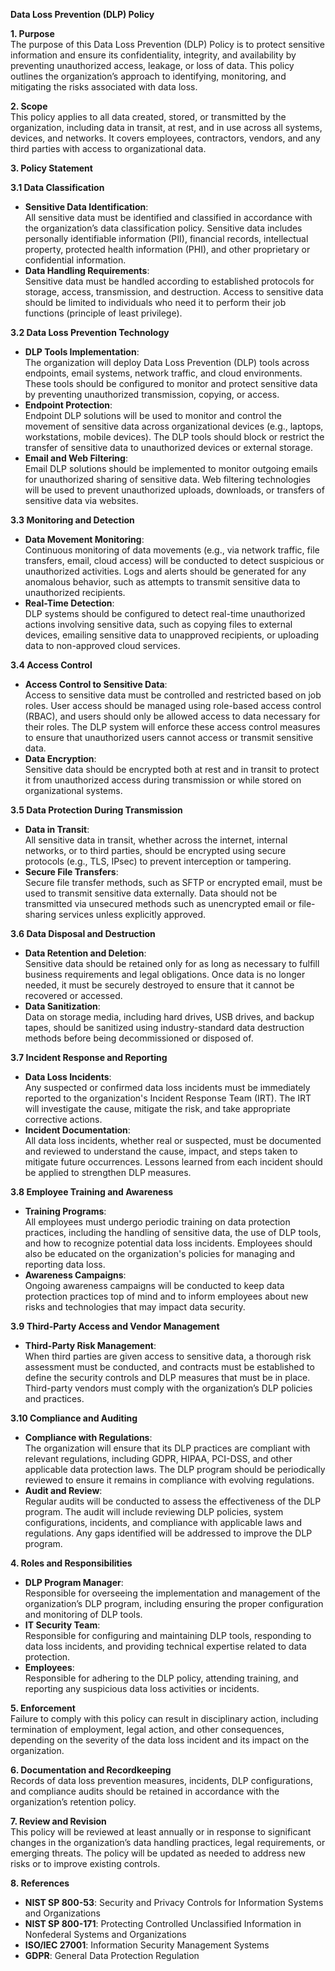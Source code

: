 **Data Loss Prevention (DLP) Policy**

**1\. Purpose**  
The purpose of this Data Loss Prevention (DLP) Policy is to protect sensitive information and ensure its confidentiality, integrity, and availability by preventing unauthorized access, leakage, or loss of data. This policy outlines the organization’s approach to identifying, monitoring, and mitigating the risks associated with data loss.

**2\. Scope**  
This policy applies to all data created, stored, or transmitted by the organization, including data in transit, at rest, and in use across all systems, devices, and networks. It covers employees, contractors, vendors, and any third parties with access to organizational data.

**3\. Policy Statement**

**3.1 Data Classification**

- **Sensitive Data Identification**:  
    All sensitive data must be identified and classified in accordance with the organization’s data classification policy. Sensitive data includes personally identifiable information (PII), financial records, intellectual property, protected health information (PHI), and other proprietary or confidential information.
- **Data Handling Requirements**:  
    Sensitive data must be handled according to established protocols for storage, access, transmission, and destruction. Access to sensitive data should be limited to individuals who need it to perform their job functions (principle of least privilege).

**3.2 Data Loss Prevention Technology**

- **DLP Tools Implementation**:  
    The organization will deploy Data Loss Prevention (DLP) tools across endpoints, email systems, network traffic, and cloud environments. These tools should be configured to monitor and protect sensitive data by preventing unauthorized transmission, copying, or access.
- **Endpoint Protection**:  
    Endpoint DLP solutions will be used to monitor and control the movement of sensitive data across organizational devices (e.g., laptops, workstations, mobile devices). The DLP tools should block or restrict the transfer of sensitive data to unauthorized devices or external storage.
- **Email and Web Filtering**:  
    Email DLP solutions should be implemented to monitor outgoing emails for unauthorized sharing of sensitive data. Web filtering technologies will be used to prevent unauthorized uploads, downloads, or transfers of sensitive data via websites.

**3.3 Monitoring and Detection**

- **Data Movement Monitoring**:  
    Continuous monitoring of data movements (e.g., via network traffic, file transfers, email, cloud access) will be conducted to detect suspicious or unauthorized activities. Logs and alerts should be generated for any anomalous behavior, such as attempts to transmit sensitive data to unauthorized recipients.
- **Real-Time Detection**:  
    DLP systems should be configured to detect real-time unauthorized actions involving sensitive data, such as copying files to external devices, emailing sensitive data to unapproved recipients, or uploading data to non-approved cloud services.

**3.4 Access Control**

- **Access Control to Sensitive Data**:  
    Access to sensitive data must be controlled and restricted based on job roles. User access should be managed using role-based access control (RBAC), and users should only be allowed access to data necessary for their roles. The DLP system will enforce these access control measures to ensure that unauthorized users cannot access or transmit sensitive data.
- **Data Encryption**:  
    Sensitive data should be encrypted both at rest and in transit to protect it from unauthorized access during transmission or while stored on organizational systems.

**3.5 Data Protection During Transmission**

- **Data in Transit**:  
    All sensitive data in transit, whether across the internet, internal networks, or to third parties, should be encrypted using secure protocols (e.g., TLS, IPsec) to prevent interception or tampering.
- **Secure File Transfers**:  
    Secure file transfer methods, such as SFTP or encrypted email, must be used to transmit sensitive data externally. Data should not be transmitted via unsecured methods such as unencrypted email or file-sharing services unless explicitly approved.

**3.6 Data Disposal and Destruction**

- **Data Retention and Deletion**:  
    Sensitive data should be retained only for as long as necessary to fulfill business requirements and legal obligations. Once data is no longer needed, it must be securely destroyed to ensure that it cannot be recovered or accessed.
- **Data Sanitization**:  
    Data on storage media, including hard drives, USB drives, and backup tapes, should be sanitized using industry-standard data destruction methods before being decommissioned or disposed of.

**3.7 Incident Response and Reporting**

- **Data Loss Incidents**:  
    Any suspected or confirmed data loss incidents must be immediately reported to the organization's Incident Response Team (IRT). The IRT will investigate the cause, mitigate the risk, and take appropriate corrective actions.
- **Incident Documentation**:  
    All data loss incidents, whether real or suspected, must be documented and reviewed to understand the cause, impact, and steps taken to mitigate future occurrences. Lessons learned from each incident should be applied to strengthen DLP measures.

**3.8 Employee Training and Awareness**

- **Training Programs**:  
    All employees must undergo periodic training on data protection practices, including the handling of sensitive data, the use of DLP tools, and how to recognize potential data loss incidents. Employees should also be educated on the organization's policies for managing and reporting data loss.
- **Awareness Campaigns**:  
    Ongoing awareness campaigns will be conducted to keep data protection practices top of mind and to inform employees about new risks and technologies that may impact data security.

**3.9 Third-Party Access and Vendor Management**

- **Third-Party Risk Management**:  
    When third parties are given access to sensitive data, a thorough risk assessment must be conducted, and contracts must be established to define the security controls and DLP measures that must be in place. Third-party vendors must comply with the organization’s DLP policies and practices.

**3.10 Compliance and Auditing**

- **Compliance with Regulations**:  
    The organization will ensure that its DLP practices are compliant with relevant regulations, including GDPR, HIPAA, PCI-DSS, and other applicable data protection laws. The DLP program should be periodically reviewed to ensure it remains in compliance with evolving regulations.
- **Audit and Review**:  
    Regular audits will be conducted to assess the effectiveness of the DLP program. The audit will include reviewing DLP policies, system configurations, incidents, and compliance with applicable laws and regulations. Any gaps identified will be addressed to improve the DLP program.

**4\. Roles and Responsibilities**

- **DLP Program Manager**:  
    Responsible for overseeing the implementation and management of the organization’s DLP program, including ensuring the proper configuration and monitoring of DLP tools.
- **IT Security Team**:  
    Responsible for configuring and maintaining DLP tools, responding to data loss incidents, and providing technical expertise related to data protection.
- **Employees**:  
    Responsible for adhering to the DLP policy, attending training, and reporting any suspicious data loss activities or incidents.

**5\. Enforcement**  
Failure to comply with this policy can result in disciplinary action, including termination of employment, legal action, and other consequences, depending on the severity of the data loss incident and its impact on the organization.

**6\. Documentation and Recordkeeping**  
Records of data loss prevention measures, incidents, DLP configurations, and compliance audits should be retained in accordance with the organization’s retention policy.

**7\. Review and Revision**  
This policy will be reviewed at least annually or in response to significant changes in the organization’s data handling practices, legal requirements, or emerging threats. The policy will be updated as needed to address new risks or to improve existing controls.

**8\. References**

- **NIST SP 800-53**: Security and Privacy Controls for Information Systems and Organizations
- **NIST SP 800-171**: Protecting Controlled Unclassified Information in Nonfederal Systems and Organizations
- **ISO/IEC 27001**: Information Security Management Systems
- **GDPR**: General Data Protection Regulation
